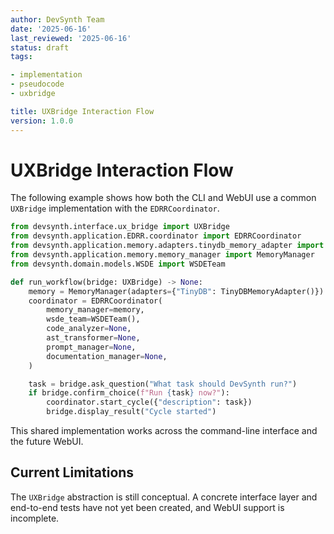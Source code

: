 ```yaml
---
author: DevSynth Team
date: '2025-06-16'
last_reviewed: '2025-06-16'
status: draft
tags:

- implementation
- pseudocode
- uxbridge

title: UXBridge Interaction Flow
version: 1.0.0
---
```


# UXBridge Interaction Flow

The following example shows how both the CLI and WebUI use a common `UXBridge`
implementation with the `EDRRCoordinator`.

```python
from devsynth.interface.ux_bridge import UXBridge
from devsynth.application.EDRR.coordinator import EDRRCoordinator
from devsynth.application.memory.adapters.tinydb_memory_adapter import TinyDBMemoryAdapter
from devsynth.application.memory.memory_manager import MemoryManager
from devsynth.domain.models.WSDE import WSDETeam

def run_workflow(bridge: UXBridge) -> None:
    memory = MemoryManager(adapters={"TinyDB": TinyDBMemoryAdapter()})
    coordinator = EDRRCoordinator(
        memory_manager=memory,
        wsde_team=WSDETeam(),
        code_analyzer=None,
        ast_transformer=None,
        prompt_manager=None,
        documentation_manager=None,
    )

    task = bridge.ask_question("What task should DevSynth run?")
    if bridge.confirm_choice(f"Run {task} now?"):
        coordinator.start_cycle({"description": task})
        bridge.display_result("Cycle started")
```

This shared implementation works across the command-line interface and the future WebUI.

## Current Limitations

The `UXBridge` abstraction is still conceptual. A concrete interface layer and
end-to-end tests have not yet been created, and WebUI support is incomplete.